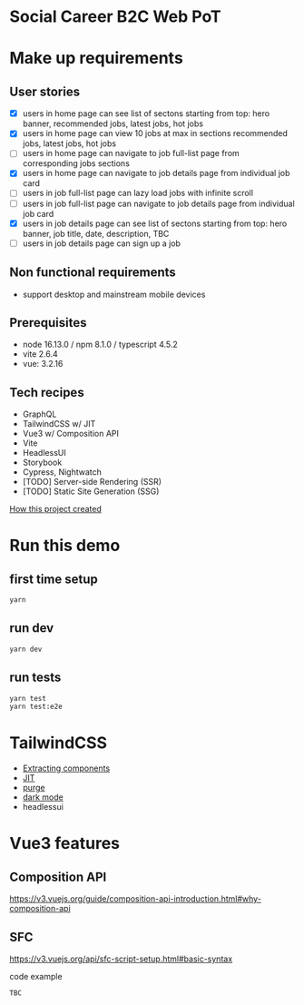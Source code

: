 # Social Career B2C Web PoT

# Make up requirements

## User stories

- [x] users in home page can see list of sectons starting from top: hero banner, recommended jobs, latest jobs, hot jobs
- [x] users in home page can view 10 jobs at max in sections recommended jobs, latest jobs, hot jobs
- [ ] users in home page can navigate to job full-list page from corresponding jobs sections
- [x] users in home page can navigate to job details page from individual job card
- [ ] users in job full-list page can lazy load jobs with infinite scroll
- [ ] users in job full-list page can navigate to job details page from individual job card
- [x] users in job details page can see list of sectons starting from top: hero banner, job title, date, description, TBC
- [ ] users in job details page can sign up a job

## Non functional requirements

- support desktop and mainstream mobile devices

## Prerequisites

- node 16.13.0 / npm 8.1.0 / typescript 4.5.2
- vite 2.6.4
- vue: 3.2.16

## Tech recipes

- GraphQL
- TailwindCSS w/ JIT
- Vue3 w/ Composition API
- Vite
- HeadlessUI
- Storybook
- Cypress, Nightwatch
- [TODO] Server-side Rendering (SSR)
- [TODO] Static Site Generation (SSG)

[How this project created](./docs/How_This_Project_Created.md)

# Run this demo

## first time setup

```sh
yarn
```

## run dev

```sh
yarn dev
```

## run tests

```sh
yarn test
yarn test:e2e
```

# TailwindCSS

- [Extracting components](https://tailwindcss.com/docs/extracting-components)
- [JIT](https://blog.tailwindcss.com/just-in-time-the-next-generation-of-tailwind-css)
- [purge](https://tailwindcss.com/docs/optimizing-for-production)
- [dark mode](https://tailwindcss.com/docs/dark-mode)
- headlessui

# Vue3 features

## Composition API

https://v3.vuejs.org/guide/composition-api-introduction.html#why-composition-api

## SFC

https://v3.vuejs.org/api/sfc-script-setup.html#basic-syntax

code example

```vue
TBC
```

### <script setup>

https://v3.vuejs.org/api/sfc-script-setup.html#sfc-script-setup

## Router v4

https://next.router.vuejs.org/

nested named views

https://next.router.vuejs.org/guide/essentials/named-views.html#nested-named-views

## Teleport

https://v3.vuejs.org/api/built-in-components.html#teleport

# GraphQL

## GraphQL client candidates

- [apollo-client](https://github.com/apollographql/apollo-client)
- [urql](https://formidable.com/open-source/urql/docs/basics/vue/)
- [villus](https://villus.logaretm.com/)
- [gqty](https://gqty.dev/docs/getting-started)

## Types generation

https://villus.logaretm.com/guide/typescript-codgen

https://www.graphql-code-generator.com/docs/getting-started/installation

https://the-guild.dev/blog/graphql-codegen-best-practices

```sh
yarn generate
```

## Debug tools

https://altair.sirmuel.design/

# Tests

## Unit test

```sh
TODO
```

## Component test

```sh
yarn test
```

## E2e test

```sh
yarn test:e2e
```

# Lint / Prettier

https://eslint.vuejs.org/rules
https://stylelint.io/user-guide/get-started/

## first time husky setup

```sh
npx husky-init && yarn
```

## run linter

```sh
yarn lint:script
yarn lint:script --fix
yarn prettier -w -u .
yarn lint:style
```

## Caveats - stylelint v14 is not stable yet for vue3/postcss-html

```json
"stylelint": "^13.13.1",
"stylelint-config-standard": "^22.0.0",
"stylelint-scss": "^3.21.0",
```

# i18n

## schema checking by TS

```js
// lang/index
export const i18n = createI18n<[MessageSchema], AvailableLocales>({
  locale: 'en-US',
  messages: {
    [Locale.en]: enUS,
    [Locale.zh]: zh,
  },
})

```

# References

https://miyauchi.dev/posts/vite-vue3-typescript/

# TODOs

- [x] Tailwindcss w/ JIT
- [ ] unit/component test [yarn test]
- [x] integration test - cypress [yarn test:ci]
- [x] Linter / commit hook
- [x] GraphQL client setup
- [x] CICD (Github Actions)
- [x] Deploy to staging
- [x] Storybook
- [x] i18n
- [x] composition API (https://v3.vuejs.org/guide/composition-api-introduction.html#why-composition-api)
- [ ] Custom font
- [ ] SSR
- [ ] SSG
- [ ] PWA
